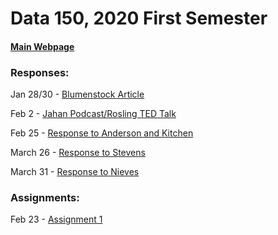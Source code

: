 # Data 150, 2020 First Semester

#### [Main Webpage](https://freakinsweet.github.io/Data150/)



### Responses:

Jan 28/30 - [Blumenstock Article](https://freakinsweet.github.io/Data150/Blumenstock)

Feb 2 - [Jahan Podcast/Rosling TED Talk](https://freakinsweet.github.io/Data150/Jahan-Rosling)

Feb 25 - [Response to Anderson and Kitchen](https://freakinsweet.github.io/Data150/ResponsetoAndersonandKitchen)

March 26 - [Response to Stevens](https://freakinsweet.github.io/Data150/Stevens)

March 31 - [Response to Nieves](https://freakinsweet.github.io/Data150/Nieves)



### Assignments:

Feb 23 - [Assignment 1](https://freakinsweet.github.io/Data150/Assignment1)
